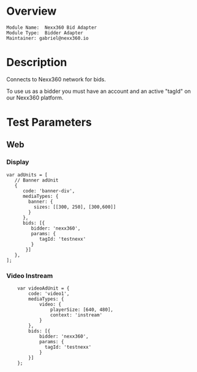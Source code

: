 # Overview

```
Module Name:  Nexx360 Bid Adapter
Module Type:  Bidder Adapter
Maintainer: gabriel@nexx360.io
```

# Description

Connects to Nexx360 network for bids.

To use us as a bidder you must have an account and an active "tagId" on our Nexx360 platform.

# Test Parameters

## Web

### Display
```
var adUnits = [
   // Banner adUnit
   {
      code: 'banner-div',
      mediaTypes: {
        banner: {
          sizes: [[300, 250], [300,600]]
        }
      },
      bids: [{
         bidder: 'nexx360',
         params: {
            tagId: 'testnexx'
         }
       }]
   },
];
```

### Video Instream
```
    var videoAdUnit = {
        code: 'video1',
        mediaTypes: {
            video: {
                playerSize: [640, 480],
                context: 'instream'
            }
        },
        bids: [{
            bidder: 'nexx360',
            params: {
              tagId: 'testnexx'
            }
        }]
    };
```
